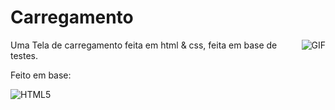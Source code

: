 # Carregamento
<img align="right" alt="GIF" src="https://media.discordapp.net/attachments/769628222341251092/777247465760882708/ezgif.com-gif-maker.gif"/>

Uma Tela de carregamento feita em html & css, feita em base de testes.

Feito em base:

  ![HTML5](https://img.shields.io/badge/-html5-black?style=flat&logo=html5)
